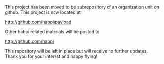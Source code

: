 This project has been moved to be subrepository of an organization unit on github.  This project is now located at

http://github.com/habpi/payload

Other habpi related materials will be posted to 

http://github.com/habpi

This repository will be left in place but will receive no further updates.  Thank you for your interest and happy flying!
